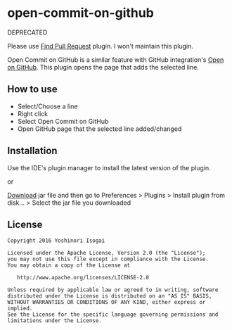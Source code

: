 # open-commit-on-github

DEPRECATED

Please use [Find Pull Request](https://github.com/shiraji/find-pull-request) plugin. I won't maintain this plugin.

Open Commit on GitHub is a similar feature with GitHub integration's [Open on GitHub](https://www.jetbrains.com/help/idea/2016.1/using-github-integration.html?origin=old_help). This plugin opens the page that adds the selected line.

## How to use

* Select/Choose a line
* Right click
* Select Open Commit on GitHub
* Open GitHub page that the selected line added/changed

## Installation

Use the IDE's plugin manager to install the latest version of the plugin.

or

[Download](https://github.com/shiraji/open-commit-on-github/blob/master/open-commit-on-github.zip?raw=true) jar file and then go to Preferences > Plugins > Install plugin from disk... > Select the jar file you downloaded

## License

```
Copyright 2016 Yoshinori Isogai

Licensed under the Apache License, Version 2.0 (the "License");
you may not use this file except in compliance with the License.
You may obtain a copy of the License at

   http://www.apache.org/licenses/LICENSE-2.0

Unless required by applicable law or agreed to in writing, software
distributed under the License is distributed on an "AS IS" BASIS,
WITHOUT WARRANTIES OR CONDITIONS OF ANY KIND, either express or implied.
See the License for the specific language governing permissions and
limitations under the License.
```
